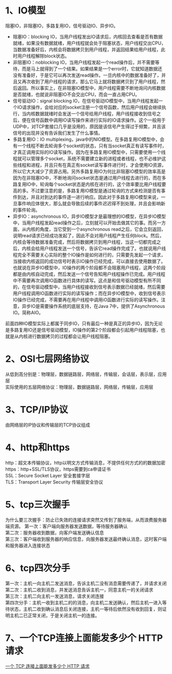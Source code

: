 
# 1、IO模型
阻塞IO，非阻塞IO，多路复用IO，信号驱动IO、异步IO。
- 阻塞IO：blocking IO，当用户线程发出IO请求后，内核回去查看是否有数据就绪，如果没有数据就绪，用户线程就会处于阻塞状态，用户线程交出CPU，当数据准备好后，内核会将数据拷贝到用户线程，并返回结果给用户线程，此时用户线程解除block状态。
- 非阻塞IO：noblocking IO，当用户线程发起一个read操作后，并不需要等待，而是马上就得到了一个结果。如果结果是一个error时，它就知道数据还没有准备好，于是它可以再次发送read操作。一旦内核中的数据准备好了，并且又再次收到了用户线程的请求，那么它马上就将数据拷贝到了用户线程，然后返回。所以事实上，在非阻塞IO模型中，用户线程需要不断地询问内核数据是否就绪，也就说非阻塞IO不会交出CPU，而会一直占用CPU。
- 信号驱动IO：signal blocking IO，在信号驱动IO模型中，当用户线程发起一个IO请求操作，会给对应的socket注册一个信号函数，然后用户线程会继续执行，当内核数据就绪时会发送一个信号给用户线程，用户线程接收到信号之后，便在信号函数中调用IO读写操作来进行实际的IO请求操作。这个一般用于UDP中，对TCP套接口几乎是没用的，原因是该信号产生得过于频繁，并且该信号的出现并没有告诉我们发生了什么事情。
- 多路复用IO：IO multiplexing，java中的NIO模型。在多路复用IO模型中，会有一个线程不断去轮询多个socket的状态，只有当socket真正有读写事件时，才真正调用实际的IO读写操作。因为在多路复用IO模型中，只需要使用一个线程就可以管理多个socket，系统不需要建立新的进程或者线程，也不必维护这些线程和进程，并且只有在真正有socket读写事件进行时，才会使用IO资源，所以它大大减少了资源占用。另外多路复用IO为何比非阻塞IO模型的效率高是因为在非阻塞IO中，不断地询问socket状态是通过用户线程去进行的，而在多路复用IO中，轮询每个socket状态是内核在进行的，这个效率要比用户线程要高的多。不过要注意的是，多路复用IO模型是通过轮询的方式来检测是否有事件到达，并且对到达的事件逐一进行响应。因此对于多路复用IO模型来说，一旦事件响应体很大，那么就会导致后续的事件迟迟得不到处理，并且会影响新的事件轮询。
- 异步IO：asynchronous IO，异步IO模型才是最理想的IO模型，在异步IO模型中，当用户线程发起read操作之后，立刻就可以开始去做其它的事。而另一方面，从内核的角度，当它受到一个asynchronous read之后，它会立刻返回，说明read请求已经成功发起了，因此不会对用户线程产生任何block。然后，内核会等待数据准备完成，然后将数据拷贝到用户线程，当这一切都完成之后，内核会给用户线程发送一个信号，告诉它read操作完成了。也就说用户线程完全不需要关心实际的整个IO操作是如何进行的，只需要先发起一个请求，当接收内核返回的成功信号时表示IO操作已经完成，可以直接去使用数据了。也就说在异步IO模型中，IO操作的两个阶段都不会阻塞用户线程，这两个阶段都是由内核自动完成，然后发送一个信号告知用户线程操作已完成。用户线程中不需要再次调用IO函数进行具体的读写。这点是和信号驱动模型有所不同的，在信号驱动模型中，当用户线程接收到信号表示数据已经就绪，然后需要用户线程调用IO函数进行实际的读写操作；而在异步IO模型中，收到信号表示IO操作已经完成，不需要再在用户线程中调用iO函数进行实际的读写操作。注意，异步IO是需要操作系统的底层支持，在Java 7中，提供了Asynchronous IO。简称AIO。

前面四种IO模型实际上都属于同步IO，只有最后一种是真正的异步IO，因为无论是多路复用IO还是信号驱动模型，IO操作的第2个阶段都会引起用户线程阻塞，也就是从内核进行数据拷贝的过程都会让用户线程阻塞。

# 2、OSI七层网络协议
从低到高分别是：物理层，数据链路层，网络层，传输层，会话层，表示层，应用层  
实际使用的五层网络协议：物理层，数据链路层，网络层，传输层，应用层  

# 3、TCP/IP协议
由网络层的IP协议和传输层的TCP协议组成

# 4、http和https
http：超文本传输协议，http以明文方式传输消息，不提供任何方式的的数据加密  
https：http+SSL/TLS协议，https需要到ca申请证书  
SSL：Secure Socket Layer 安全套接字层  
TLS：Transport Layer Security 传输层安全协议  

# 5、tcp三次握手
为什么要三次握手：防止已失效的连接请求突然又传到了服务端，从而浪费服务器端资源。
第一次：客户端向服务器发送数据，等待服务器确认  
第二次：服务器收到数据，向客户端发送确认信息  
第三次：客户端收到服务器的响应信息，向服务器发送最终确认消息，这时客户端和服务器进入连接状态  

# 6、tcp四次分手
第一次：主机一向主机二发送消息，告诉主机二没有消息需要传递了，并请求关闭  
第二次：主机二收到消息，并发送消息告诉主机一，同意主机一的关闭请求  
第三次：主机二向主机一发送消息，请求关闭连接  
第四次分手：主机一收到主机二的的消息，向主机二发送确认，然后主机一进入等待状态，主机二收到确认消息后关闭连接，主机一等待后依然没有收到回复，则证明主机二已正常关闭，于是关闭主机一的连接。

# 7、一个TCP连接上面能发多少个 HTTP 请求
[一个 TCP 连接上面能发多少个 HTTP 请求](https://zhuanlan.zhihu.com/p/61423830)
